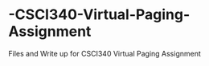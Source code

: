 -CSCI340-Virtual-Paging-Assignment
==================================

Files and Write up for CSCI340 Virtual Paging Assignment

